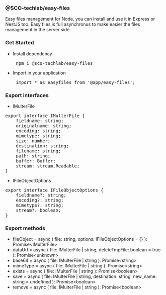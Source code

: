 ### @SCO-techlab/easy-files
Easy files management for Node, you can install and use it in Express or NestJS too.
Easy files is full asynchronus to make easier the files management in the server side.


### Get Started
- Install dependency
<pre>
    npm i @sco-techlab/easy-files
</pre>
- Import in your application
<pre>
    import * as easyfiles from '@app/easy-files';
</pre>


### Export interfaces
- IMulterFile
<pre>
export interface IMulterFile {
    fieldname: string;
    originalname: string;
    encoding: string;
    mimetype: string;
    size: number;
    destination: string;
    filename: string;
    path: string;
    buffer: Buffer;
    stream: stream.Readable;
}
</pre>
- IFileObjectOptions
<pre>
export interface IFileObjectOptions {
    fieldname?: string;
    encoding?: string;
    mimetype?: string;
    stream?: boolean;
}
</pre>


### Export methods
- fileObject = async ( file: string, options: IFileObjectOptions = {} ): Promise&lt;IMulterFile&gt;
- dataUrl = async ( file: IMulterFile | string, deleteTmpFile: boolean = true ): Promise&lt;unknown&gt;
- base64 = async ( file: IMulterFile | string ): Promise&lt;string&gt;
- mimeType = async ( file: IMulterFile | string ): Promise&lt;string&gt;
- exists = async ( file: IMulterFile | string ): Promise&lt;boolean&gt;
- save = async ( file: IMulterFile | string, destination: string, new_name: string = undefined ): Promise&lt;boolean&gt;
- remove = async ( file: IMulterFile | string ): Promise&lt;boolean&gt;